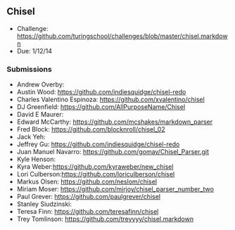 ## Chisel

* Challenge: https://github.com/turingschool/challenges/blob/master/chisel.markdown
* Due: 1/12/14

### Submissions

* Andrew Overby:
* Austin Wood: https://github.com/indiesquidge/chisel-redo
* Charles Valentino Espinoza: https://github.com/xvalentino/chisel
* DJ Greenfield: https://github.com/AllPurposeName/Chisel
* David E Maurer:
* Edward McCarthy: https://github.com/mcshakes/markdown_parser
* Fred Block: https://github.com/blocknroll/chisel_02
* Jack Yeh:
* Jeffrey Gu: https://github.com/indiesquidge/chisel-redo
* Juan Manuel Navarro: https://github.com/gomav/Chisel_Parser.git
* Kyle Henson:
* Kyra Weber:https://github.com/kyraweber/new_chisel
* Lori Culberson:https://github.com/loriculberson/chisel
* Markus Olsen: https://github.com/neslom/chisel
* Miriam Moser: https://github.com/mirjoy/chisel_parser_number_two
* Paul Grever: https://github.com/paulgrever/chisel
* Stanley Siudzinski:
* Teresa Finn: https://github.com/teresafinn/chisel
* Trey Tomlinson: https://github.com/treyyyy/chisel.markdown
